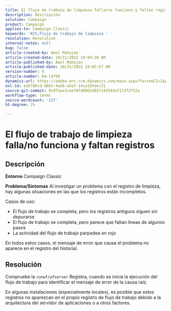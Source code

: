 ```yaml
---
title: El flujo de trabajo de limpieza falla/no funciona y faltan registros
description: Descripción
solution: Campaign
product: Campaign
applies-to: Campaign Classic
keywords: 'KCS,Flujo de trabajo de limpieza '
resolution: Resolution
internal-notes: null
bug: false
article-created-by: Amol Mahajan
article-created-date: 10/31/2022 10:04:28 AM
article-published-by: Amol Mahajan
article-published-date: 10/31/2022 10:05:57 AM
version-number: 6
article-number: KA-14799
dynamics-url: https://adobe-ent.crm.dynamics.com/main.aspx?forceUCI=1&pagetype=entityrecord&etn=knowledgearticle&id=271ea964-0359-ed11-9561-6045bd006079
exl-id: ea5786cd-d665-4a36-a5af-14ca1dfeec21
source-git-commit: 9c971ee2ceef8f48902d857145545ef173f3752a
workflow-type: tm+mt
source-wordcount: '137'
ht-degree: 2%

---
```


# El flujo de trabajo de limpieza falla/no funciona y faltan registros

## Descripción

<b>Entorno</b>
Campaign Classic


<b>Problema/Síntomas</b>
Al investigar un problema con el registro de limpieza, hay algunas situaciones en las que los registros están incompletos.

Casos de uso:

- El flujo de trabajo se completa, pero los registros antiguos siguen sin depurarse
- El flujo de trabajo se completa, pero parece que faltan líneas de algunos pasos
- La actividad del flujo de trabajo parpadea en rojo


En todos estos casos, el mensaje de error que causa el problema no aparece en el registro del historial.


## Resolución


Compruebe la `runwf/wfserver` Registra, cuando se inicia la ejecución del flujo de trabajo para identificar el mensaje de error de la causa raíz.

En algunas instalaciones (especialmente locales), es posible que estos registros no aparezcan en el propio registro de flujo de trabajo debido a la arquitectura del servidor de aplicaciones o a otros factores.
